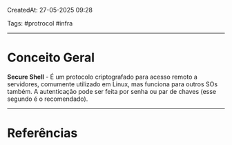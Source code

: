 CreatedAt: 27-05-2025 09:28

Tags: #protrocol #infra

---
# Conceito Geral
**Secure Shell** - É um protocolo criptografado para acesso remoto a servidores, comumente utilizado em Linux, mas funciona para outros SOs também.
A autenticação pode ser feita por senha ou par de chaves (esse segundo é o recomendado).

---
# Referências
